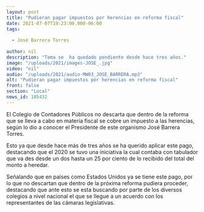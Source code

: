 ```yaml
---
layout: post
title: "Pudieran pagar impuestos por herencias en reforma fiscal"
date: 2021-07-07T19:23:00.000-06:00
tags:
  
  - José Barrera Torres
  
author: nil
description: "Tema se  ha quedado pendiente desde hace tres años."
image: "/uploads/2021/images-JOSE_.jpg"
video: "nil"
audio: "/uploads/2021/audio-MW03_JOSE_BARRERA.mp3"
alt: "Pudieran pagar impuestos por herencias en reforma fiscal"
front: false
section: "Local"
news_id: 185432
---
```


El Colegio de Contadores Públicos no descarta que dentro de la reforma que se lleva a cabo en materia fiscal se cobre un impuesto a las herencias, según lo dio a conocer el Presidente de este organismo José Barrera Torres.

Esto ya que desde hace más de tres años se ha querido aplicar este pago, destacando que el 2020 se tuvo una iniciativa la cual contaba con tabulador que va des desde un dos hasta un 25 por ciento de lo recibido del total del monto a heredar.

Señalando que en países como Estados Unidos ya se tiene este pago, por lo que no descartan que dentro de la próxima reforma pudiera proceder, destacando que ante esto se esta buscando por parte de los diversos colegios a nivel nacional el que se llegue a un acuerdo con los representantes de las cámaras legislativas.
